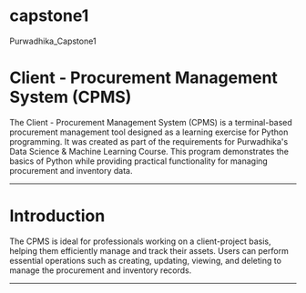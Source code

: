 # capstone1
Purwadhika_Capstone1

# **Client - Procurement Management System (CPMS)**

The Client - Procurement Management System (CPMS) is a terminal-based procurement management tool designed as a learning exercise for Python programming. It was created as part of the requirements for Purwadhika's Data Science & Machine Learning Course. This program demonstrates the basics of Python while providing practical functionality for managing procurement and inventory data.

--------------------------------------------------------------------------------------------------------------------------------

# Introduction
The CPMS is ideal for professionals working on a client-project basis, helping them efficiently manage and track their assets. Users can perform essential operations such as creating, updating, viewing, and deleting to manage the procurement and inventory records.

--------------------------------------------------------------------------------------------------------------------------------
